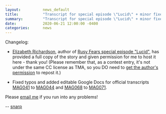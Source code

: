 ```yaml
---
layout:          news_default
title:           "Transcript for special episode \"Lucid\" + minor fixes"
summary:         "Transcript for special episode \"Lucid\" + minor fixes"
date:            2020-06-21 12:00:00 -0400
categories:      news
---
```


Changelog: 

* [Elizabeth Richardson](mailto:delightedmuse@posteo.net), author of [Rusy Fears special episode "Lucid"]({{site.baseurl}}/special/1003-lucid.html), has provided a full copy of the story and given permission for me to host it here - thank you! (Please remember that, as a contest entry, it's not under the same CC license as TMA, so you DO need to [get the author's permission](mailto:delightedmuse@posteo.net) to repost it.)

* Fixed typos and added editable Google Docs for official transcripts [MAG041]({{site.baseurl}}/episode/041.html) to [MAG044]({{site.baseurl}}/episode/044.html) and [MAG068]({{site.baseurl}}/episode/068.html) to [MAG071]({{site.baseurl}}/episode/071.html).

Please [email me](mailto:snarp@snarp.work) if you run into any problems!

-- [snarp](http://snarp.tumblr.com/)